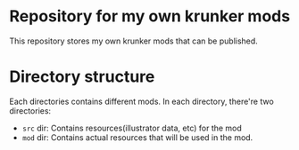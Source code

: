 # Repository for my own krunker mods

This repository stores my own krunker mods that can be published.

# Directory structure

Each directories contains different mods.
In each directory, there're two directories:

- `src` dir: Contains resources(illustrator data, etc) for the mod
- `mod` dir: Contains actual resources that will be used in the mod.
